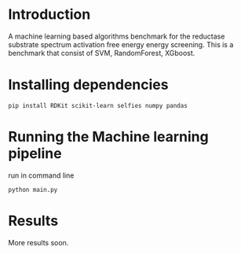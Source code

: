 # Introduction
A machine learning based algorithms benchmark for the reductase substrate spectrum activation free energy energy screening. This is a benchmark that consist of SVM, RandomForest, XGboost.

# Installing dependencies
`pip install RDKit scikit-learn selfies numpy pandas`

# Running the Machine learning pipeline
run in command line

`python main.py`

# Results
More results soon.

